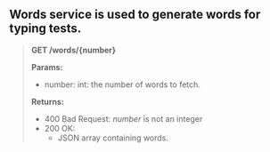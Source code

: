 ## Words service is used to generate words for typing tests.

> **GET /words/{number}**
> 
> **Params:**
>   - number: int: the number of words to fetch.
> 
> **Returns:**
> - 400 Bad Request: _number_ is not an integer
> - 200 OK:
>   - JSON array containing words.

